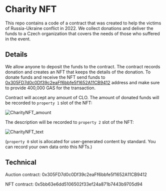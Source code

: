 # Charity NFT

This repo contains a code of a contract that was created to help the victims of Russia-Ukraine conflict in 2022. We collect donations and deliver the funds to a Czech organization that covers the needs of those who suffered in the event.

## Details

We allow anyone to deposit the funds to the contract. The contract records donation and creates an NFT that keeps the details of the donation. To donate funds and receive the NFT send funds to [0x305FD7d0c0Df39c2eaFf6bbfe5f1652A11CB9412](https://explorer.callisto.network/address/0x305FD7d0c0Df39c2eaFf6bbfe5f1652A11CB9412/transactions) address and make sure to provide 400,000 GAS for the transaction.

Contract will accept any amount of CLO. The amount of donated funds will be recorded to `property 1` slot of the NFT:

![CharityNFT_amount](https://user-images.githubusercontent.com/26142412/156876934-77263e1b-51ca-456d-84a3-96a0aeeaa098.png)

The description will be recorded to `property 2` slot of the NFT:

![CharityNFT_text](https://user-images.githubusercontent.com/26142412/156876939-958a34fc-32fe-459d-910a-6edbf4063a02.png)

(`property 0` slot is allocated for user-generated content by standard. You can record your own data onto this NFTs.)

## Technical

Auction contract: 0x305FD7d0c0Df39c2eaFf6bbfe5f1652A11CB9412

NFT contract: 0x5bb63e6dd5106502f33ef24a871b7443b9705d94
